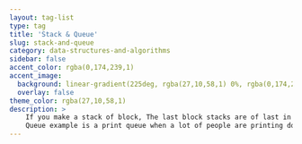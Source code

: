 ```yaml
---
layout: tag-list
type: tag
title: 'Stack & Queue'
slug: stack-and-queue
category: data-structures-and-algorithms
sidebar: false
accent_color: rgba(0,174,239,1)
accent_image:
  background: linear-gradient(225deg, rgba(27,10,58,1) 0%, rgba(0,174,239,1) 80%)
  overlay: false
theme_color: rgba(27,10,58,1)
description: >
    If you make a stack of block, The last block stacks are of last in first out type of service.The last block you put on top of a stack would be the first block.<br/>
    Queue example is a print queue when a lot of people are printing documents at the same printer. The documents are printed in the order(first in first out). They were sent to the print queue.
---
```


